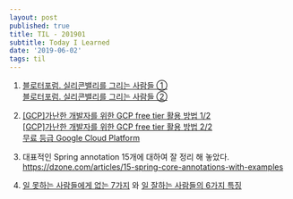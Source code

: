 ```yaml
---
layout: post
published: true
title: TIL - 201901
subtitle: Today I Learned
date: '2019-06-02'
tags: til
---
```

1. [블로터포럼. 실리콘밸리를 그리는 사람들 ①](http://www.bloter.net/archives/307838)  
[블로터포럼. 실리콘밸리를 그리는 사람들 ②](http://www.bloter.net/archives/307932)

2. [[GCP]가난한 개발자를 위한 GCP free tier 활용 방법 1/2](https://medium.com/@jwlee98/gcp-가난한-개발자를-위한-gcp-free-tier-활용-방법-1-2-3022348e1103)  
[[GCP]가난한 개발자를 위한 GCP free tier 활용 방법 2/2](https://medium.com/@jwlee98/gcp-가난한-개발자를-위한-gcp-free-tier-활용-방법-2-2-50bdc290ea0d)  
[무료 등급 Google Cloud Platform](https://cloud.google.com/free/)


3. 대표적인 Spring annotation 15개에 대하여 잘 정리 해 놓았다.  
https://dzone.com/articles/15-spring-core-annotations-with-examples

4. [일 못하는 사람들에게 없는 7가지](http://kangsunseng.tistory.com/657) 와 [일 잘하는 사람들의 6가지 특징](http://kangsunseng.tistory.com/655)
